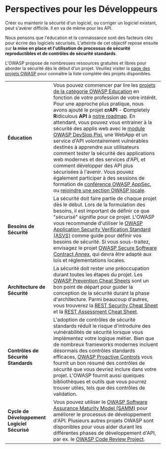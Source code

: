 Perspectives pour les Développeurs
==================================

Créer ou maintenir la sécurité d'un logiciel, ou corriger un logiciel existant, peut s'avérer difficile. Il en va de même pour les API.

Nous pensons que l'éducation et la connaissance sont des facteurs clés pour écrire des logiciels sécurisés. L'atteinte de cet objectif repose ensuite sur **la mise en place et l'utilisation de processus de sécurité reproductibles et de contrôles de sécurité standards**.

L'OWASP propose de nombreuses ressources gratuites et libres pour aborder la sécurité dès le début d'un projet. Veuillez visiter la [page des projets OWASP][1] pour connaitre la liste complète des projets disponibles.

| | |
|-|-|
| **Éducation** | Vous pouvez commencer par lire les [projets de la catégorie OWASP Education][2] en fonction de votre profession de votre intérêt. Pour une approche plus pratique, nous avons ajouté le projet **crAPI** - **C**ompletely **R**idiculous **API** à  [notre roadmap][3]. En attendant, vous pouvez vous entrainer à la sécurité des applis web avec le [module OWASP DevSlop Pixi][4], une WebApp et un service d'API volontairement vulnérables destinés à apprendre aux utilisateurs comment tester la sécurité des applications web modernes et des services d'API, et comment développer des API plus sécurisées à l'avenir. Vous pouvez également participer à des sessions de formation de [conférence OWASP AppSec][5], ou [rejoindre une section OWASP locale][6]. |
| **Besoins de Sécurité** | La sécurité doit faire partie de chaque projet dès le début. Lors de la formulation des besoins, il est important de définir ce que "sécurisé" signifie pour ce projet. L'OWASP vous recommande d'utiliser le [OWASP Application Security Verification Standard (ASVS)][7] comme guide pour définir vos besoins de sécurité. Si vous sous-traitez, envisagez le projet [OWASP Secure Software Contract Annex][8], qui devra être adapté aux lois et réglementations locales. |
| **Architecture de Sécurité** | La sécurité doit rester une préoccupation durant toutes les étapes du projet. Les [OWASP Prevention Cheat Sheets][9] sont un bon point de départ pour guider la conception de la sécurité durant la phase d'architecture. Parmi beaucoup d'autres, vous trouverez la [REST Security Cheat Sheet][10] et la [REST Assessment Cheat Sheet][11]. |
| **Contrôles de Sécurité Standards** | L'adoption de contrôles de sécurité standards réduit le risque d'introduire des vulnérabilités de sécurité lorsque vous implémentez votre logique métier. Bien que de nombreux frameworks modernes incluent désormais des contrôles standards efficaces, [OWASP Proactive Controls][12] vous fournit un bon résumé des contrôles de sécurité que vous devriez inclure dans votre projet. L'OWASP fournit aussi quelques bibliothèques et outils que vous pourrez trouver utiles, tels que des contrôles de validation. |
| **Cycle de Développement Logiciel Sécurisé** | Vous pouvez utiliser le [OWASP Software Assurance Maturity Model (SAMM)][13] pour améliorer le processus de développement d'API. Plusieurs autres projets OWASP sont disponibles pour vous aider durant les différentes phases de développement d'API, par ex. le [OWASP Code Review Project][14]. |

[1]: https://www.owasp.org/index.php/Category:OWASP_Project
[2]: https://www.owasp.org/index.php/OWASP_Education_Material_Categorized
[3]: https://www.owasp.org/index.php/OWASP_API_Security_Project#tab=Road_Map
[4]: https://devslop.co/Home/Pixi
[5]: https://www.owasp.org/index.php/Category:OWASP_AppSec_Conference
[6]: https://www.owasp.org/index.php/OWASP_Chapter
[7]: https://www.owasp.org/index.php/Category:OWASP_Application_Security_Verification_Standard_Project
[8]: https://www.owasp.org/index.php/OWASP_Secure_Software_Contract_Annex
[9]: https://www.owasp.org/index.php/OWASP_Cheat_Sheet_Series
[10]: https://github.com/OWASP/CheatSheetSeries/blob/master/cheatsheets/REST_Security_Cheat_Sheet.md
[11]: https://github.com/OWASP/CheatSheetSeries/blob/master/cheatsheets/REST_Assessment_Cheat_Sheet.md
[12]: https://www.owasp.org/index.php/OWASP_Proactive_Controls#tab=OWASP_Proactive_Controls_2018
[13]: https://www.owasp.org/index.php/OWASP_SAMM_Project
[14]: https://www.owasp.org/index.php/Category:OWASP_Code_Review_Project
